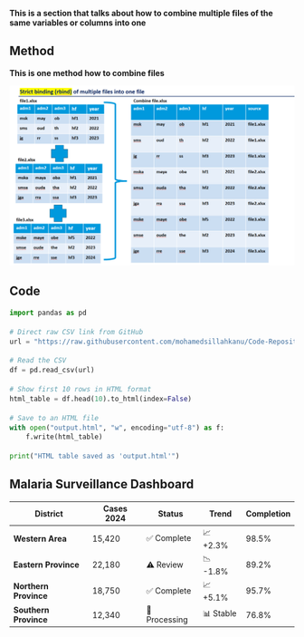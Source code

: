 **This is a section that talks about how to combine multiple files of the same variables or columns into one**
## Method

**This is one method how to combine files**


![NMCP lOGO](Concatenate.png)



## Code 

```python
import pandas as pd

# Direct raw CSV link from GitHub
url = "https://raw.githubusercontent.com/mohamedsillahkanu/Code-Repository/main/CHIRPS_Mean_2015_11.csv"

# Read the CSV
df = pd.read_csv(url)

# Show first 10 rows in HTML format
html_table = df.head(10).to_html(index=False)

# Save to an HTML file
with open("output.html", "w", encoding="utf-8") as f:
    f.write(html_table)

print("HTML table saved as 'output.html'")
```
## Malaria Surveillance Dashboard

| District | Cases 2024 | Status | Trend | Completion |
|----------|------------|--------|-------|------------|
| **Western Area** | 15,420 | ✅ Complete | 📈 +2.3% | 98.5% |
| **Eastern Province** | 22,180 | ⚠️ Review | 📉 -1.8% | 89.2% |
| **Northern Province** | 18,750 | ✅ Complete | 📈 +5.1% | 95.7% |
| **Southern Province** | 12,340 | 🔄 Processing | 📊 Stable | 76.8% |

